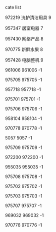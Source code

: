 cate list

972219 洗护清洁用具 9

957347 居室电器 7

957430 网络产品 8

970775 新鲜水果 8

957428 电脑整机 9

961006 961006 -1

975705 975705 -1

957718 957718 -1

975701 975701 -1

975706 975706 -1

958104 958104 -1

970778 970778 -1

5057 5057 -1

975709 975709 -1

972200 972200 -1

955035 955035 -1

975708 975708 -1

975702 975702 -1

975703 975703 -1

975707 975707 -1

969032 969032 -1

970776 970776 -1

